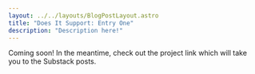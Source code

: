 ```yaml
---
layout: ../../layouts/BlogPostLayout.astro
title: "Does It Support: Entry One"
description: "Description here!"
---
```


Coming soon! In the meantime, check out the project link which will take you to the Substack posts.

